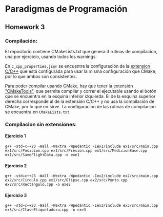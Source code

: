 # Paradigmas de Programación 
## Homework 3
### Compilación:
El repositorio contiene CMakeLists.txt que genera 3 rutinas de compilacion, una por ejercicio, usando todos los warnings.

 En `c_cpp_properties.json` se encuentra la configuración de la [extension C/C++](https://marketplace.visualstudio.com/items?itemName=ms-vscode.cpptools) que está configurada para usar la misma configuración que CMake, por lo que ambos son consistentes.

Para poder compilar usando CMake, hay que tener la extensión ["CMakeTools"](https://marketplace.visualstudio.com/items?itemName=ms-vscode.cmake-tools), que permite compilar y correr el ejecutable usando el botón que se encuentra en la esquina inferior izquierda. El de la esquina superior derecha corresponde al de la extensión C/C++ y no usa la compilación de CMake, por lo que no sirve. La configuracion de las rutinas de compilacion se encuentra en `CMakeLists.txt`

### Compilacion sin extensiones:
#### Ejercicio 1
```
g++ -std=c++23 -Wall -Wextra -Wpedantic -Iex1/include ex1/src/main.cpp ex1/src/Posicion.cpp ex1/src/Presion.cpp ex1/src/MedicionBase.cpp ex1/src/SaveFlightData.cpp -o exe1
```
#### Ejercicio 2
```
g++ -std=c++23 -Wall -Wextra -Wpedantic -Iex2/include ex2/src/main.cpp ex2/src/Circulo.cpp ex2/src/Elipse.cpp ex2/src/Punto.cpp ex2/src/Rectangulo.cpp -o exe2
```
#### Ejercicio 3
```
g++ -std=c++23 -Wall -Wextra -Wpedantic -Iex3/include ex3/src/main.cpp ex3/src/ClaseEtiquetadora.cpp -o exe3
```